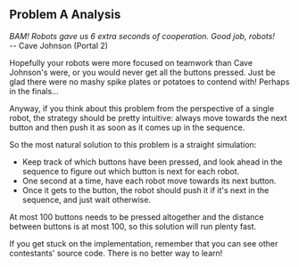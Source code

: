 Problem A Analysis
------------------

_BAM! Robots gave us 6 extra seconds of cooperation. Good job, robots!_  
-- Cave Johnson (Portal 2)

Hopefully your robots were more focused on teamwork than Cave Johnson's were, or you would never get all the buttons pressed. Just be glad there were no mashy spike plates or potatoes to contend with! Perhaps in the finals...

Anyway, if you think about this problem from the perspective of a single robot, the strategy should be pretty intuitive: always move towards the next button and then push it as soon as it comes up in the sequence.

So the most natural solution to this problem is a straight simulation:

-   Keep track of which buttons have been pressed, and look ahead in the sequence to figure out which button is next for each robot.
-   One second at a time, have each robot move towards its next button.
-   Once it gets to the button, the robot should push it if it's next in the sequence, and just wait otherwise.

At most 100 buttons needs to be pressed altogether and the distance between buttons is at most 100, so this solution will run plenty fast.

If you get stuck on the implementation, remember that you can see other contestants' source code. There is no better way to learn!

